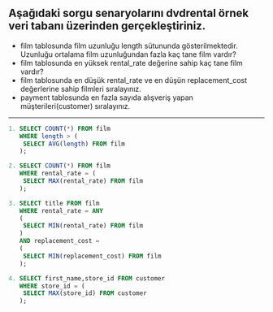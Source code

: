 ## Aşağıdaki sorgu senaryolarını dvdrental örnek veri tabanı üzerinden gerçekleştiriniz.



* film tablosunda film uzunluğu length sütununda gösterilmektedir. Uzunluğu ortalama film uzunluğundan fazla kaç tane film vardır?
* film tablosunda en yüksek rental_rate değerine sahip kaç tane film vardır?
* film tablosunda en düşük rental_rate ve en düşün replacement_cost değerlerine sahip filmleri sıralayınız.
* payment tablosunda en fazla sayıda alışveriş yapan müşterileri(customer) sıralayınız.

---

```sql
1. SELECT COUNT(*) FROM film 
   WHERE length > (
    SELECT AVG(length) FROM film
   );
```
```sql
2. SELECT COUNT(*) FROM film 
   WHERE rental_rate = (
	SELECT MAX(rental_rate) FROM film
   );
```
```sql
3. SELECT title FROM film
   WHERE rental_rate = ANY
   (
    SELECT MIN(rental_rate) FROM film
   )
   AND replacement_cost =
   (
    SELECT MIN(replacement_cost) FROM film
   );
```
```sql
4. SELECT first_name,store_id FROM customer
   WHERE store_id = (
	SELECT MAX(store_id) FROM customer
   );
```